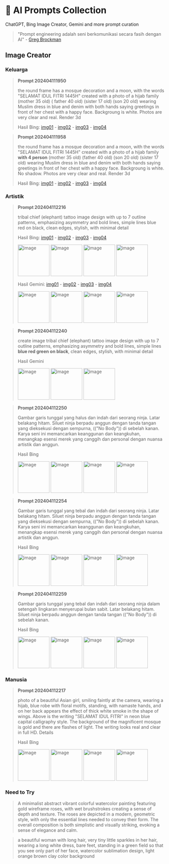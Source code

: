 # :robot: AI Prompts Collection
ChatGPT, Bing Image Creator, Gemini and more prompt curation


> "Prompt engineering adalah seni berkomunikasi secara fasih dengan AI" - [Greg Brockman](https://twitter.com/gdb/status/1634708489078706179?s=20)

## Image Creator

### Keluarga
> **Prompt 202404111950**
>
> the round frame has a mosque decoration and a moon, with the words "SELAMAT IDUL FITRI 1445H" created with a photo of a hijab family (mother 35 old) ( father 40 old) (sister 17 old) (son 20 old) wearing Muslim dress in blue and denim with both hands saying greetings in front of her chest with a happy face. Backgroung is white. Photos are very clear and real. Render 3d
>
> Hasil Bing: [img01](https://drive.google.com/file/d/14DtPUh3Up7FmTTl_zhY41EV14N3L08C1/view?usp=drive_link) - [img02](https://drive.google.com/file/d/18QnU1GcV9oBLpNHbmfEA7sCeNRxgs1rr/view?usp=drive_link) - [img03](https://drive.google.com/file/d/1XBZEtL_IGOpktpKe36rkCmXfp9ZgCM2_/view?usp=drive_link) - [img04](https://drive.google.com/file/d/1QsvabSayLp-hM5hXXAf0Tbe3UX3e22Q_/view?usp=drive_link)

> **Prompt 202404111958**
> 
> the round frame has a mosque decoration and a moon, with the words "SELAMAT IDUL FITRI 1445H" created with a photo of a hijab family **with 4 person** (mother 35 old) (father 40 old) (son 20 old) (sister 17 old) wearing Muslim dress in blue and denim with both hands saying greetings in front of her chest with a happy face. Backgroung is white. No shadow. Photos are very clear and real. Render 3d
>
> Hasil Bing: [img01](https://drive.google.com/file/d/1CuH0wa8MXKnbgAJ0qSAOR3dMLHhSoJI0/view?usp=drive_link) - [img02](https://drive.google.com/file/d/1xuK1ZjKsGuIkXbds4EeYgaHL-I86xuN6/view?usp=drive_link) - [img03](https://drive.google.com/file/d/1dxxCBXuDrh0JrJJrco6mFxzWvMxrYx0F/view?usp=drive_link) - [img04](https://drive.google.com/file/d/1kCRvD5n1e9yNjDOz1o6XSbaXiyzRdfTo/view?usp=drive_link)

### Artistik
> **Prompt 202404112216**
> 
> tribal chief (elephant) tattoo image design with up to 7 outline patterns, emphasizing asymmetry and bold lines, simple lines blue red on black, clean edges, stylish, with minimal detail
>
> Hasil Bing: [img01](https://drive.google.com/file/d/16ItHAo2U8PDY9RYkn1Papg5yoH2C1V1Q/view?usp=drive_link) - [img02](https://drive.google.com/file/d/1RdYNqWgh2crWrzrhqreWziobJMHvEqqs/view?usp=drive_link) - [img03](https://drive.google.com/file/d/1RnpO3ewiRJuv_AwyztxvesCOnAbniOaq/view?usp=drive_link) - [img04](https://drive.google.com/file/d/1VWB_Tp_9jbWzs_6TWLGmC5dGqipX5XEb/view?usp=drive_link)
> 
> <img src="https://drive.google.com/uc?id=16ItHAo2U8PDY9RYkn1Papg5yoH2C1V1Q" alt="image" title="The image" width="100" height="100" /> <img src="https://drive.google.com/uc?id=1RdYNqWgh2crWrzrhqreWziobJMHvEqqs" alt="image"	title="The image" width="100" height="100" /> <img src="https://drive.google.com/uc?id=1RnpO3ewiRJuv_AwyztxvesCOnAbniOaq" alt="image"	title="The image" width="100" height="100" /> <img src="https://drive.google.com/uc?id=1VWB_Tp_9jbWzs_6TWLGmC5dGqipX5XEb" alt="image"	title="The image" width="100" height="100" />
>
> Hasil Gemini: [img01](https://drive.google.com/file/d/1K_NeBrSACfDaUSYROJ9C7MtL8S_svQRJ/view?usp=drive_link) - [img02](https://drive.google.com/file/d/1ewDdyKSb7KWKC2VjB7q2U3RaA-nQ7Q0p/view?usp=drive_link) - [img03](https://drive.google.com/file/d/1qf-GEf6e5uqhn5sk6t-pNtN7gRQnbPVc/view?usp=drive_link) - [img04](https://drive.google.com/file/d/1dTvbn-1IU_iASb6D94SemxsR7w4Zfl58/view?usp=drive_link)
>
> <img src="https://drive.google.com/uc?id=1K_NeBrSACfDaUSYROJ9C7MtL8S_svQRJ" alt="image" title="The image" width="100" height="100" /> <img src="https://drive.google.com/uc?id=1ewDdyKSb7KWKC2VjB7q2U3RaA-nQ7Q0p" alt="image"	title="Gemini image" width="100" height="100" /> <img src="https://drive.google.com/uc?id=1qf-GEf6e5uqhn5sk6t-pNtN7gRQnbPVc" alt="image"	title="Gemini image" width="100" height="100" /> <img src="https://drive.google.com/uc?id=1dTvbn-1IU_iASb6D94SemxsR7w4Zfl58" alt="image"	title="Gemini image" width="100" height="100" />

> **Prompt 202404112240**
> 
> create image tribal chief (elephant) tattoo image design with up to 7 outline patterns, emphasizing asymmetry and bold lines, simple lines **blue red green on black**, clean edges, stylish, with minimal detail
>
> Hasil Gemini
>
> <img src="https://drive.google.com/uc?id=1aT4-Z28Mzc8SA-D8pnSa9UpXja_Skav1" alt="image" title="The image" width="100" height="100" /> <img src="https://drive.google.com/uc?id=1THkj9S_Vs3oSKJGMRhjy7_bKDNsfQJGK" alt="image"	title="The image" width="100" height="100" /> <img src="https://drive.google.com/uc?id=1v9keqnJCbUZ-v6j0Jt3hij72y5QnAtCV" alt="image"	title="The image" width="100" height="100" />

> **Prompt 202404112250**
> 
> Gambar garis tunggal yang halus dan indah dari seorang ninja. Latar belakang hitam. Siluet ninja berpadu anggun dengan tanda tangan yang dieksekusi dengan sempurna, (("No Body")) di sebelah kanan. Karya seni ini memancarkan keanggunan dan keangkuhan, menangkap esensi merek yang canggih dan personal dengan nuansa artistik dan anggun.
>
> Hasil Bing
>
> <img src="https://drive.google.com/uc?id=1SCRgnbnsS9wDx0lAWhAFEJVrXmp9ApdQ" alt="image" title="The image" width="100" height="100" /> <img src="https://drive.google.com/uc?id=1TyNjsAp9NHDtt3tCyzZUQ3rYO-MPxo4P" alt="image"	title="The image" width="100" height="100" /> <img src="https://drive.google.com/uc?id=1WxQ0-8qFq7cW4lBftyJisEzV4oW1sout" alt="image"	title="The image" width="100" height="100" /> <img src="https://drive.google.com/uc?id=1aX3j_xl5cNXIt7OI-HApWBBcoxLj2sEf" alt="image"	title="The image" width="100" height="100" />

> **Prompt 202404112254**
> 
> Gambar garis tunggal yang tebal dan indah dari seorang ninja. Latar belakang hitam. Siluet ninja berpadu anggun dengan tanda tangan yang dieksekusi dengan sempurna, (("No Body")) di sebelah kanan. Karya seni ini memancarkan keanggunan dan keangkuhan, menangkap esensi merek yang canggih dan personal dengan nuansa artistik dan anggun.
> 
> Hasil Bing
>
> <img src="https://drive.google.com/uc?id=1IirQbQyEunjOTO65QTKLzE_ENLzOlYZ_" alt="image" title="The image" width="100" height="100" /> <img src="https://drive.google.com/uc?id=1tuREh1j2GokCDCY40qVgV04uct8E-U9q" alt="image"	title="The image" width="100" height="100" /> <img src="https://drive.google.com/uc?id=1jbL4PyeF8WG1vbRrd5CSoVZLaDn6e189" alt="image"	title="The image" width="100" height="100" /> <img src="https://drive.google.com/uc?id=1ousdVOxryCtqF63b2anhU7TMk64gDR4-" alt="image"	title="The image" width="100" height="100" />

> **Prompt 202404112259**
> 
> Gambar garis tunggal yang tebal dan indah dari seorang ninja dalam setengah lingkaran menyerupai bulan sabit. Latar belakang hitam. Siluet ninja berpadu anggun dengan tanda tangan (("No Body")) di sebelah kanan.
> 
> Hasil Bing
>
> <img src="https://drive.google.com/uc?id=1uWfII4Mmdy6sqI9C7bowgB-bdpt1ebTV" alt="image" title="The image" width="100" height="100" /> <img src="https://drive.google.com/uc?id=1z1TnNFn_SyCdMWhSVqZhbIrrOkMMidKJ" alt="image"	title="The image" width="100" height="100" /> <img src="https://drive.google.com/uc?id=18DCUhm0WyB3X7cowLVcTwq708qX4876y" alt="image"	title="The image" width="100" height="100" /> <img src="https://drive.google.com/uc?id=16RAfyjvEkd_KQ8sdswKu_02v_s2pxy3k" alt="image"	title="The image" width="100" height="100" />



### Manusia
> **Prompt 202404112217**
> 
> photo of a beautiful Asian girl, smiling faintly at the camera, wearing a hijab, blue robe with floral motifs, standing, with namaste hands, and on her back appears the effect of thick white smoke in the shape of wings. Above is the writing "SELAMAT IDUL FITRI" in neon blue capital calligraphy style. The background of the magnificent mosque is gold and there are flashes of light. The writing looks real and clear in full HD. Details
>
> Hasil Bing
>
> <img src="https://drive.google.com/uc?id=1l2m9D3Fd5RO7lpIynLAJs973TPi4zlpT" alt="image" title="The image" width="100" height="100" /> <img src="https://drive.google.com/uc?id=1azUxTUnxv9HEJpCfSGc52z6tcOpzexl_" alt="image"	title="The image" width="100" height="100" /> <img src="https://drive.google.com/uc?id=1kcCeqjuy1Iv6KA8Sz2q7JcZjl9JMizrY" alt="image"	title="The image" width="100" height="100" /> <img src="https://drive.google.com/uc?id=1EMH7hzRf9dsuxCohUI4fxGBHOrHfesio" alt="image"	title="The image" width="100" height="100" />


### Need to Try
> A minimalist abstract vibrant colorful watercolor painting featuring gold wireframe roses, with wet brushstrokes creating a sense of depth and texture. The roses are depicted in a modern, geometric style, with only the essential lines needed to convey their form. The overall composition is both simplistic and visually striking, evoking a sense of elegance and calm.

> a beautiful woman with long hair, very tiny little sparkles in her hair, wearing a long white dress, bare feet, standing in a green field so that you see only part of her face, watercolor sublimation design, light orange brown clay color background



